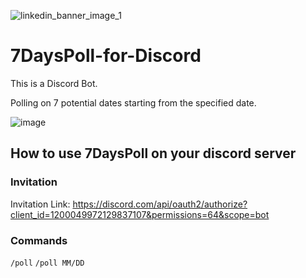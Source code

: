 ![linkedin_banner_image_1](https://github.com/Sut103/7DaysPoll-for-Discord/assets/18696845/df4b8411-1915-4d1b-81a2-381c2d8e5324)
# 7DaysPoll-for-Discord
This is a Discord Bot.

Polling on 7 potential dates starting from the specified date.

![image](https://github.com/Sut103/7DaysPoll-for-Discord/assets/18696845/156b650b-8b0a-4832-bf5c-744733a87678)


## How to use 7DaysPoll on your discord server
### Invitation
Invitation Link: https://discord.com/api/oauth2/authorize?client_id=1200049972129837107&permissions=64&scope=bot

### Commands
`/poll`
`/poll MM/DD`
